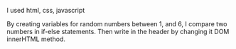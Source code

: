 I used html, css, javascript

By creating variables for random numbers between 1, and 6, I compare two numbers in if-else statements. Then write in the header by changing it DOM innerHTML method.
